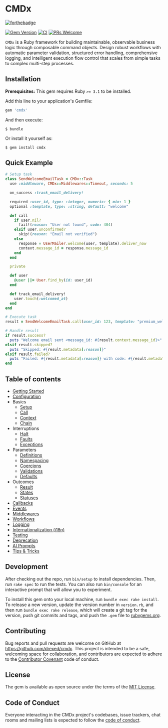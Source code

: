 # CMDx

[![forthebadge](http://forthebadge.com/images/badges/made-with-ruby.svg)](http://forthebadge.com)

[![Gem Version](https://badge.fury.io/rb/cmdx.svg?icon=si%3Arubygems)](https://badge.fury.io/rb/cmdx)
[![CI](https://github.com/drexed/cmdx/actions/workflows/ci.yml/badge.svg)](https://github.com/drexed/cmdx/actions/workflows/ci.yml)
[![PRs Welcome](https://img.shields.io/badge/PRs-welcome-brightgreen.svg?style=shields)](http://makeapullrequest.com)

`CMDx` is a Ruby framework for building maintainable, observable business logic through composable command objects. Design robust workflows with automatic parameter validation, structured error handling, comprehensive logging, and intelligent execution flow control that scales from simple tasks to complex multi-step processes.

## Installation

**Prerequisites:** This gem requires Ruby `>= 3.1` to be installed.

Add this line to your application's Gemfile:

```ruby
gem 'cmdx'
```

And then execute:

    $ bundle

Or install it yourself as:

    $ gem install cmdx

## Quick Example

```ruby
# Setup task
class SendWelcomeEmailTask < CMDx::Task
  use :middleware, CMDx::Middlewares::Timeout, seconds: 5

  on_success :track_email_delivery!

  required :user_id, type: :integer, numeric: { min: 1 }
  optional :template, type: :string, default: "welcome"

  def call
    if user.nil?
      fail!(reason: "User not found", code: 404)
    elsif user.unconfirmed?
      skip!(reason: "Email not verified")
    else
      response = UserMailer.welcome(user, template).deliver_now
      context.message_id = response.message_id
    end
  end

  private

  def user
    @user ||= User.find_by(id: user_id)
  end

  def track_email_delivery!
    user.touch(:welcomed_at)
  end
end

# Execute task
result = SendWelcomeEmailTask.call(user_id: 123, template: "premium_welcome")

# Handle result
if result.success?
  puts "Welcome email sent <message_id: #{result.context.message_id}>"
elsif result.skipped?
  puts "Skipped: #{result.metadata[:reason]}"
elsif result.failed?
  puts "Failed: #{result.metadata[:reason]} with code: #{result.metadata[:code]}"
end
```

## Table of contents

- [Getting Started](docs/getting_started.md)
- [Configuration](docs/configuration.md)
- Basics
  - [Setup](docs/basics/setup.md)
  - [Call](docs/basics/call.md)
  - [Context](docs/basics/context.md)
  - [Chain](docs/basics/chain.md)
- Interruptions
  - [Halt](docs/interruptions/halt.md)
  - [Faults](docs/interruptions/faults.md)
  - [Exceptions](docs/interruptions/exceptions.md)
- Parameters
  - [Definitions](docs/parameters/definitions.md)
  - [Namespacing](docs/parameters/namespacing.md)
  - [Coercions](docs/parameters/coercions.md)
  - [Validations](docs/parameters/validations.md)
  - [Defaults](docs/parameters/defaults.md)
- Outcomes
  - [Result](#results)
  - [States](docs/outcomes/states.md)
  - [Statuses](docs/outcomes/statuses.md)
- [Callbacks](docs/callbacks.md)
- [Events](docs/events.md)
- [Middlewares](docs/middlewares.md)
- [Workflows](docs/workflows.md)
- [Logging](docs/logging.md)
- [Internationalization (i18n)](docs/internationalization.md)
- [Testing](docs/testing.md)
- [Deprecation](docs/deprecation.md)
- [AI Prompts](docs/ai_prompts.md)
- [Tips & Tricks](docs/tips_and_tricks.md)

## Development

After checking out the repo, run `bin/setup` to install dependencies. Then, run `rake spec` to run the tests. You can also run `bin/console` for an interactive prompt that will allow you to experiment.

To install this gem onto your local machine, run `bundle exec rake install`. To release a new version, update the version number in `version.rb`, and then run `bundle exec rake release`, which will create a git tag for the version, push git commits and tags, and push the `.gem` file to [rubygems.org](https://rubygems.org).

## Contributing

Bug reports and pull requests are welcome on GitHub at https://github.com/drexed/cmdx. This project is intended to be a safe, welcoming space for collaboration, and contributors are expected to adhere to the [Contributor Covenant](http://contributor-covenant.org) code of conduct.

## License

The gem is available as open source under the terms of the [MIT License](https://opensource.org/licenses/MIT).

## Code of Conduct

Everyone interacting in the CMDx project's codebases, issue trackers, chat rooms and mailing lists is expected to follow the [code of conduct](CODE_OF_CONDUCT.md).
